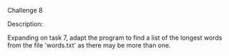 Challenge 8

Description:

Expanding on task 7, adapt the program to find a list of the longest words from the file 'words.txt' as there may be more than one.
